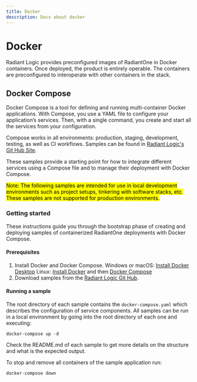 ```yaml
---
title: Docker
description: Docs about docker
---
```


# Docker
Radiant Logic provides preconfigured images of RadiantOne in Docker containers. Once deployed, the product is entirely operable. The containers are preconfigured to interoperate with other containers in the stack. 

## Docker Compose
Docker Compose is a tool for defining and running multi-container Docker applications. With Compose, you use a YAML file to configure your application’s services. Then, with a single command, you create and start all the services from your configuration.

Compose works in all environments: production, staging, development, testing, as well as CI workflows. Samples can be found in [Radiant Logic's Git Hub Site](https://github.com/radiantlogic-devops/docker-compose).

These samples provide a starting point for how to integrate different services using a Compose file and to manage their deployment with Docker Compose.

<mark>Note: The following samples are intended for use in local development environments such as project setups, tinkering with software stacks, etc. These samples are not supported for production environments.</mark>

### Getting started
These instructions guide you through the bootstrap phase of creating and deploying samples of containerized RadiantOne deployments with Docker Compose.

#### Prerequisites
1. Install Docker and Docker Compose.
Windows or macOS: [Install Docker Desktop](https://www.docker.com/get-started)
Linux: [Install Docker](https://www.docker.com/get-started) and then [Docker Compose](https://github.com/docker/compose)
2. Download samples from the [Radiant Logic Git Hub](https://github.com/radiantlogic-devops).

#### Running a sample
The root directory of each sample contains the `docker-compose.yaml` which describes the configuration of service components. All samples can be run in a local environment by going into the root directory of each one and executing:

```
docker-compose up -d
```

Check the README.md of each sample to get more details on the structure and what is the expected output. 

To stop and remove all containers of the sample application run:

```
docker-compose down
```

